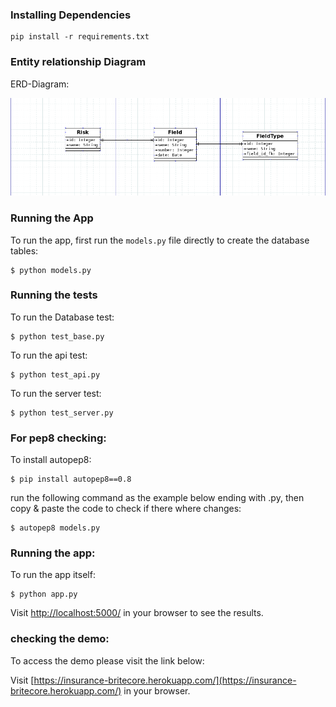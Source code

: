 ### Installing Dependencies

```
pip install -r requirements.txt
```
### Entity relationship Diagram

ERD-Diagram:

![Screenshot](ERD.png)

### Running the App

To run the app, first run the `models.py` file directly to create the database tables:

```
$ python models.py
```
### Running the tests

To run the Database test:

```
$ python test_base.py
```

To run the api test:

```
$ python test_api.py
```

To run the server test:

```
$ python test_server.py
```
### For pep8 checking:

To install autopep8:

```
$ pip install autopep8==0.8
```

run the following command as the example below ending with .py,
then copy & paste the code to check if there where changes:

```
$ autopep8 models.py
```
### Running the app:
To run the app itself:

```
$ python app.py
```

Visit [http://localhost:5000/](http://localhost:5000/) in your browser to see the results.

### checking the demo:
To access the demo please visit the link below:

Visit [https://insurance-britecore.herokuapp.com/](https://insurance-britecore.herokuapp.com/) in your browser.
